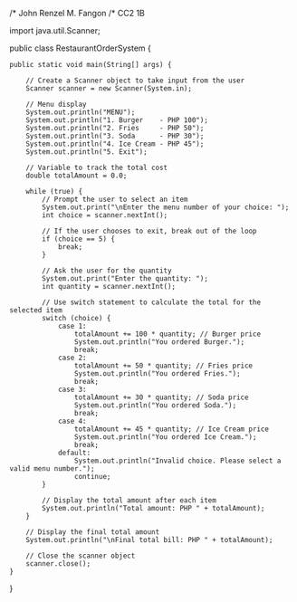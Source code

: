 /* John Renzel M. Fangon 
/* CC2 1B

import java.util.Scanner;

public class RestaurantOrderSystem {

    public static void main(String[] args) {
        
        // Create a Scanner object to take input from the user
        Scanner scanner = new Scanner(System.in);

        // Menu display
        System.out.println("MENU");
        System.out.println("1. Burger    - PHP 100");
        System.out.println("2. Fries     - PHP 50");
        System.out.println("3. Soda      - PHP 30");
        System.out.println("4. Ice Cream - PHP 45");
        System.out.println("5. Exit");

        // Variable to track the total cost
        double totalAmount = 0.0;

        while (true) {
            // Prompt the user to select an item
            System.out.print("\nEnter the menu number of your choice: ");
            int choice = scanner.nextInt();

            // If the user chooses to exit, break out of the loop
            if (choice == 5) {
                break;
            }

            // Ask the user for the quantity
            System.out.print("Enter the quantity: ");
            int quantity = scanner.nextInt();

            // Use switch statement to calculate the total for the selected item
            switch (choice) {
                case 1:
                    totalAmount += 100 * quantity; // Burger price
                    System.out.println("You ordered Burger.");
                    break;
                case 2:
                    totalAmount += 50 * quantity; // Fries price
                    System.out.println("You ordered Fries.");
                    break;
                case 3:
                    totalAmount += 30 * quantity; // Soda price
                    System.out.println("You ordered Soda.");
                    break;
                case 4:
                    totalAmount += 45 * quantity; // Ice Cream price
                    System.out.println("You ordered Ice Cream.");
                    break;
                default:
                    System.out.println("Invalid choice. Please select a valid menu number.");
                    continue;
            }

            // Display the total amount after each item
            System.out.println("Total amount: PHP " + totalAmount);
        }

        // Display the final total amount
        System.out.println("\nFinal total bill: PHP " + totalAmount);

        // Close the scanner object
        scanner.close();
    }
}
